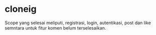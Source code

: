# cloneig
Scope yang selesai meliputi, registrasi, login, autentikasi, post dan like semntara untuk fitur komen belum terselesaikan.
